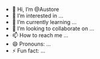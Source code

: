 - 👋 Hi, I’m @Austore
- 👀 I’m interested in ...
- 🌱 I’m currently learning ...
- 💞️ I’m looking to collaborate on ...
- 📫 How to reach me ...
- 😄 Pronouns: ...
- ⚡ Fun fact: ...

<!---
Austore/Austore is a ✨ special ✨ repository because its `README.md` (this file) appears on your GitHub profile.
You can click the Preview link to take a look at your changes.
--->

